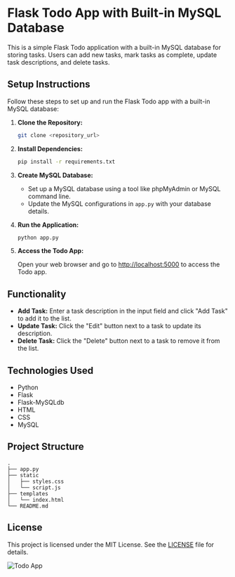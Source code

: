 # Flask Todo App with Built-in MySQL Database

This is a simple Flask Todo application with a built-in MySQL database for storing tasks. Users can add new tasks, mark tasks as complete, update task descriptions, and delete tasks.

## Setup Instructions

Follow these steps to set up and run the Flask Todo app with a built-in MySQL database:

1. **Clone the Repository:**

    ```bash
    git clone <repository_url>
    ```

2. **Install Dependencies:**

    ```bash
    pip install -r requirements.txt
    ```

3. **Create MySQL Database:**

    - Set up a MySQL database using a tool like phpMyAdmin or MySQL command line.
    - Update the MySQL configurations in `app.py` with your database details.

4. **Run the Application:**

    ```bash
    python app.py
    ```

5. **Access the Todo App:**

    Open your web browser and go to [http://localhost:5000](http://localhost:5000) to access the Todo app.

## Functionality

- **Add Task:** Enter a task description in the input field and click "Add Task" to add it to the list.
- **Update Task:** Click the "Edit" button next to a task to update its description.
- **Delete Task:** Click the "Delete" button next to a task to remove it from the list.

## Technologies Used

- Python
- Flask
- Flask-MySQLdb
- HTML
- CSS
- MySQL

## Project Structure

```
.
├── app.py
├── static
│   ├── styles.css
│   └── script.js
├── templates
│   └── index.html
└── README.md
```

## License

This project is licensed under the MIT License. See the [LICENSE](LICENSE) file for details.

![Todo App](https://github.com/rakesh-codes/todo_flask/assets/132572472/40621079-b4f8-4531-8af8-e9acd1ee9397)

